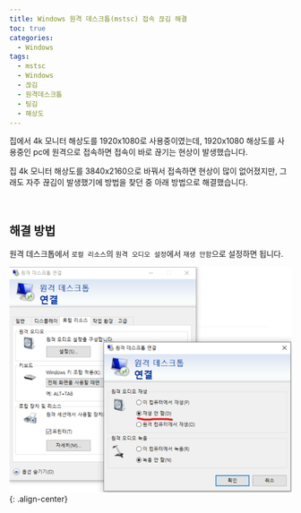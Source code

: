 ```yaml
---
title: Windows 원격 데스크톱(mstsc) 접속 끊김 해결
toc: true
categories:
  - Windows
tags:
  - mstsc
  - Windows
  - 끊김
  - 원격데스크톱
  - 팅김
  - 해상도
---
```


집에서 4k 모니터 해상도를 1920x1080로 사용중이였는데, 1920x1080 해상도를 사용중인 pc에 원격으로 접속하면 접속이 바로 끊기는 현상이 발생했습니다.

집 4k 모니터 해상도를 3840x2160으로 바꿔서 접속하면 현상이 많이 없어졌지만, 그래도 자주 끊김이 발생했기에 방법을 찾던 중 아래 방법으로 해결했습니다.

<br>

## **해결 방법**

원격 데스크톱에서 `로컬 리소스`의 `원격 오디오 설정`에서 `재생 안함`으로 설정하면 됩니다.

![remote desktop remote audio setting](/assets/images/posts/2022-8-7-tistory-post-93/img-1.png){: .align-center}
